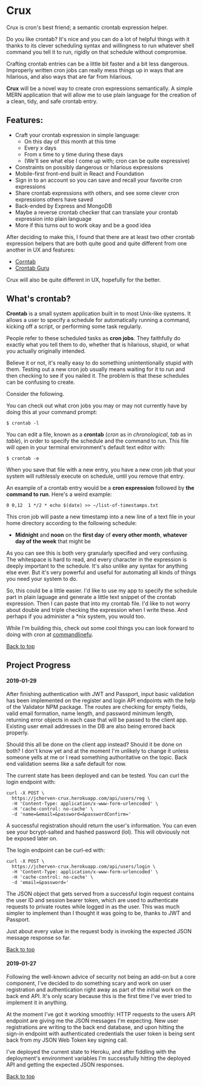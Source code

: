 # Crux

Crux is cron's best friend; a semantic crontab expression helper.

Do you like crontab? It's nice and you can do a lot of helpful things with it thanks to its clever scheduling syntax and willingness to run whatever shell command you tell it to run, rigidly on that schedule without compromise.

Crafting crontab entries can be a little bit faster and a bit less dangerous. Improperly written cron jobs can really mess things up in ways that are hilarious, and also ways that are far from hilarious.

__Crux__ will be a novel way to create cron expressions semantically. A simple MERN application that will allow me to use plain language for the creation of a clean, tidy, and safe crontab entry.

## Features:
- Craft your crontab expression in simple language:
  - On this day of this month at this time
  - Every x days
  - From x time to y time during these days
  - (We'll see what else I come up with; cron can be quite expressive)
- Constraints on possibly dangerous or hilarious expressions
- Mobile-first front-end built in React and Foundation
- Sign in to an account so you can save and recall your favorite cron expressions
- Share crontab expressions with others, and see some clever cron expressions others have saved
- Back-ended by Express and MongoDB
- Maybe a reverse crontab checker that can translate your crontab expression into plain language
- More if this turns out to work okay and be a good idea

After deciding to make this, I found that there are at least two other crontab expression helpers that are both quite good and quite different from one another in UX and features:
- [Corntab](http://corntab.com)
- [Crontab Guru](https://crontab.guru)

Crux will also be quite different in UX, hopefully for the better.

## What's crontab?
__Crontab__ is a small system application built in to most Unix-like systems. It allows a user to specify a schedule for automatically running a command, kicking off a script, or performing some task regularly.

People refer to these scheduled tasks as **__cron jobs__**. They faithfully do exactly what you tell them to do, whether that is hilarious, stupid, or what you actually originally intended.

Believe it or not, it's really easy to do something unintentionally stupid with them. Testing out a new cron job usually means waiting for it to run and then checking to see if you nailed it. The problem is that these schedules can be confusing to create.

Consider the following.

You can check out what cron jobs you may or may not currently have by doing this at your command prompt:
```
$ crontab -l
```
You can edit a file, known as a **__crontab__** (*cron* as in *chronological*, *tab* as in *table*), in order to specify the schedule and the command to run. This file will open in your terminal environment's default text editor with:
```
$ crontab -e
```
When you save that file with a new entry, you have a new cron job that your system will ruthlessly execute on schedule, until you remove that entry.

An example of a crontab entry would be a **__cron expression__** followed by **__the command to run__**. Here's a weird example:
```
0 0,12  1 */2 * echo $(date) >> ~/list-of-timestamps.txt
```
This cron job will paste a new timestamp into a new line of a text file in your home directory according to the following schedule:
  - __Midnight__ and __noon__ on the __first day__ of __every other month__, __whatever day of the week__ that might be

As you can see this is both very granularly specified and very confusing. The whitespace is hard to read, and every character in the expression is deeply important to the schedule. It's also unlike any syntax for anything else ever. But it's very powerful and useful for automating all kinds of things you need your system to do.

So, this could be a little easier. I'd like to use my app to specify the schedule part in plain laguage and generate a little text snippet of the crontab expression. Then I can paste that into my crontab file. I'd like to not worry about double and triple checking the expression when I write these. And perhaps if you administer a \*nix system, you would too.

While I'm building this, check out some cool things you can look forward to doing with cron at [commandlinefu](https://www.commandlinefu.com/commands/matching/cron/Y3Jvbg==/sort-by-votes).

[Back to top](#Crux)

## Project Progress
#### **__2019-01-29__**
After finishing authentication with JWT and Passport, input basic validation has been implemented on the register and login API endpoints with the help of the Validator NPM package. The routes are checking for empty fields, valid email formation, name length, and password minimum length, returning error objects in each case that will be passed to the client app. Existing user email addresses in the DB are also being errored back properly.

Should this all be done on the client app instead? Should it be done on both? I don't know yet and at the moment I'm unlikely to change it unless someone yells at me or I read something authoritative on the topic. Back end validation seems like a safe default for now.

The current state has been deployed and can be tested. You can curl the login endpoint with:
````
curl -X POST \
  https://jcherven-crux.herokuapp.com/api/users/reg \
  -H 'Content-Type: application/x-www-form-urlencoded' \
  -H 'cache-control: no-cache' \
  -d 'name=&email=&password=&passwordConfirm='
````
A successful registration should return the user's information. You can even see your bcrypt-salted and hashed password (lol). This will obviously not be exposed later on.

The login endpoint can be curl-ed with:
````
curl -X POST \
  https://jcherven-crux.herokuapp.com/api/users/login \
  -H 'Content-Type: application/x-www-form-urlencoded' \
  -H 'cache-control: no-cache' \
  -d 'email=&password='
````
The JSON object that gets served from a successful login request contains the user ID and session bearer token, which are used to authenticate requests to private routes while logged in as the user. This was much simpler to implement than I thought it was going to be, thanks to JWT and Passport.

Just about every value in the request body is invoking the expected JSON message response so far.

[Back to top](#Crux)

#### **__2019-01-27__**
Following the well-known advice of security not being an add-on but a core component, I've decided to do something scary and work on user registration and authentication right away as part of the initial work on the back end API. It's only scary because this is the first time I've ever tried to implement it in anything.

At the moment I've got it working smoothly: HTTP requests to the users API endpoint are giving me the JSON messages I'm expecting. New user registrations are writing to the back end database, and upon hitting the sign-in endpoint with authenticated credentials the user token is being sent back from my JSON Web Token key signing call.

I've deployed the current state to Heroku, and after fiddling with the deployment's environment variables I'm successfully hitting the deployed API and getting the expected JSON responses.

[Back to top](#Crux)
